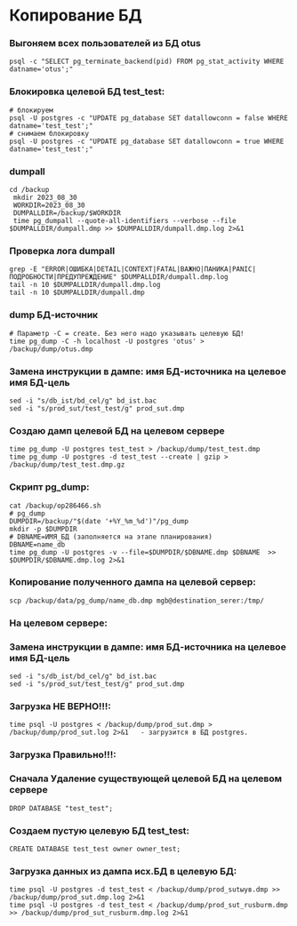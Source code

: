 # Копирование БД
### Выгоняем всех пользователей из БД otus
```
psql -c "SELECT pg_terminate_backend(pid) FROM pg_stat_activity WHERE datname='otus';"
```
### Блокировка целевой БД test_test:
```
# блокируем
psql -U postgres -c "UPDATE pg_database SET datallowconn = false WHERE datname='test_test';"
# снимаем блокировку
psql -U postgres -c "UPDATE pg_database SET datallowconn = true WHERE datname='test_test';"
 ```
### dumpall
```
cd /backup
 mkdir 2023_08_30
 WORKDIR=2023_08_30
 DUMPALLDIR=/backup/$WORKDIR
 time pg_dumpall --quote-all-identifiers --verbose --file $DUMPALLDIR/dumpall.dmp >> $DUMPALLDIR/dumpall.dmp.log 2>&1
 ```
### Проверка лога dumpall
```
grep -E "ERROR|ОШИБКА|DETAIL|CONTEXT|FATAL|ВАЖНО|ПАНИКА|PANIC|ПОДРОБНОСТИ|ПРЕДУПРЕЖДЕНИЕ" $DUMPALLDIR/dumpall.dmp.log
tail -n 10 $DUMPALLDIR/dumpall.dmp.log
tail -n 10 $DUMPALLDIR/dumpall.dmp
```
### dump БД-источник
```
# Параметр -C = create. Без него надо указывать целевую БД!
time pg_dump -C -h localhost -U postgres 'otus' > /backup/dump/otus.dmp
```
### Замена инструкции в дампе: имя БД-источника на целевое имя БД-цель
```
sed -i "s/db_ist/bd_cel/g" bd_ist.bac
sed -i "s/prod_sut/test_test/g" prod_sut.dmp
```
### Создаю дамп целевой БД на целевом сервере
```
time pg_dump -U postgres test_test > /backup/dump/test_test.dmp
time pg_dump -U postgres -d test_test --create | gzip > /backup/dump/test_test.dmp.gz
```
### Скрипт pg_dump:
```
cat /backup/op286466.sh
# pg_dump
DUMPDIR=/backup/"$(date '+%Y_%m_%d')"/pg_dump
mkdir -p $DUMPDIR
# DBNAME=ИМЯ_БД (заполняется на этапе планирования)
DBNAME=name_db
time pg_dump -U postgres -v --file=$DUMPDIR/$DBNAME.dmp $DBNAME  >> $DUMPDIR/$DBNAME.dmp.log 2>&1
```
### Копирование полученного дампа на целевой сервер:
```
scp /backup/data/pg_dump/name_db.dmp mgb@destination_serer:/tmp/
```
### На целевом сервере:
### Замена инструкции в дампе: имя БД-источника на целевое имя БД-цель
```
sed -i "s/db_ist/bd_cel/g" bd_ist.bac
sed -i "s/prod_sut/test_test/g" prod_sut.dmp
```
### Загрузка НЕ ВЕРНО!!!:
```
time psql -U postgres < /backup/dump/prod_sut.dmp > /backup/dump/prod_sut.log 2>&1   - загрузится в БД postgres.
```
### Загрузка Правильно!!!:
### Сначала Удаление существующей целевой БД на целевом сервере
```
DROP DATABASE "test_test";
 ```
### Создаем пустую целевую БД test_test:
```
CREATE DATABASE test_test owner owner_test;
```
### Загрузка данных из дампа исх.БД в целевую БД:
```
time psql -U postgres -d test_test < /backup/dump/prod_sutыув.dmp >> /backup/dump/prod_sut.dmp.log 2>&1
time psql -U postgres -d test_test < /backup/dump/prod_sut_rusburm.dmp >> /backup/dump/prod_sut_rusburm.dmp.log 2>&1
 ```























